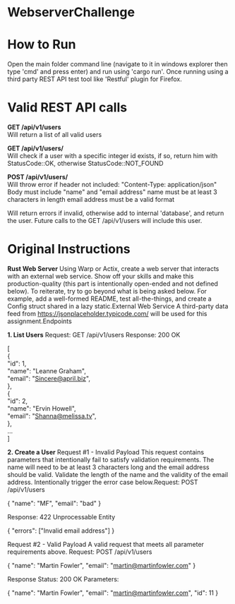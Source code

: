 # WebserverChallenge

# How to Run
Open the main folder command line (navigate to it in windows explorer then type 'cmd' and press enter) and run using 'cargo run'. Once running using a third party REST API test tool like 'Restful' plugin for Firefox.

# Valid REST API calls
**GET /api/v1/users**\
Will return a list of all valid users

**GET /api/v1/users/<id>**\
Will check if a user with a specific integer id exists, if so, return him with StatusCode::OK, otherwise StatusCode::NOT_FOUND

**POST /api/v1/users/**\
Will throw error if header not included: "Content-Type: application/json"
Body must include "name" and "email address"
name must be at least 3 characters in length
email address must be a valid format

Will return errors if invalid, otherwise add to internal 'database', and return the user. Future calls to the GET /api/v1/users will include this user.

# Original Instructions
**Rust Web Server**
Using Warp or Actix, create a web server that interacts with an external web service.  Show off your skills and make this production-quality (this part is intentionally open-ended and not defined below).  To reiterate, try to go beyond what is being asked below.  For example, add a well-formed README, test all-the-things, and create a Config struct shared in a lazy static.External Web Service
A third-party data feed from https://jsonplaceholder.typicode.com/ will be used for this assignment.Endpoints


**1. List Users**
Request: GET /api/v1/users
Response: 200 OK

[\
  {\
    "id": 1,\
    "name": "Leanne Graham",\
    "email": "Sincere@april.biz",\
  },\
  {\
    "id": 2,\
    "name": "Ervin Howell",\
    "email": "Shanna@melissa.tv",\
  },\
  ...\
]

**2. Create a User**
Request #1 - Invalid Payload
This request contains parameters that intentionally fail to satisfy validation requirements.
The name will need to be at least 3 characters long and the email address should be valid.
Validate the length of the name and the validity of the email address.
Intentionally trigger the error case below.Request: POST /api/v1/users

{ "name": "MF", "email": "bad" }

Response: 422 Unprocessable Entity

{ "errors": ["Invalid email address"] }

Request #2 - Valid Payload
A valid request that meets all parameter requirements above.
Request: POST /api/v1/users

{ "name": "Martin Fowler", "email": "martin@martinfowler.com" }

Response Status: 200 OK Parameters:

{ "name": "Martin Fowler", "email": "martin@martinfowler.com", "id": 11 }
